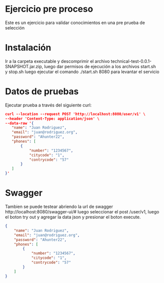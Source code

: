 # Ejercicio pre proceso
 Este es un ejercicio para validar conocimientos en una pre prueba de selección
 
# Instalación
 Ir a la carpeta executable y descomprimir el archivo technical-test-0.0.1-SNAPSHOT.jar.zip, 
 luego dar permisos de ejecución a los archivos start.sh y stop.sh luego ejecutar el comando ./start.sh 8080 para levantar el servicio
 
# Datos de pruebas
 Ejecutar prueba a través del siguiente curl:
 ```json
 curl --location --request POST 'http://localhost:8080/user/v1' \
--header 'Content-Type: application/json' \
--data-raw '{
	"name": "Juan Rodriguez",
	"email": "juan@rodriguez.org",
	"password": "Ahunter22",
	"phones": [
		{
			"number": "1234567",
			"citycode": "1",
			"contrycode": "57"
		}
	]
}'
```

# Swagger
Tambien se puede testear abriendo la url de swagger http://localhost:8080/swagger-ui/# luego seleccionar el post /user/v1, 
luego el boton try out y agregar la data json y presionar el boton execute.
```json
{
	"name": "Juan Rodriguez",
	"email": "juan@rodriguez.org",
	"password": "Ahunter22",
	"phones": [
		{
			"number": "1234567",
			"citycode": "1",
			"contrycode": "57"
		}
	]
}
```

